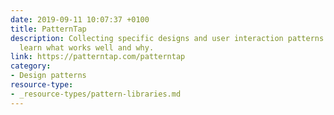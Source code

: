 ```yaml
---
date: 2019-09-11 10:07:37 +0100
title: PatternTap
description: Collecting specific designs and user interaction patterns where designers can
  learn what works well and why.
link: https://patterntap.com/patterntap
category:
- Design patterns
resource-type: 
- _resource-types/pattern-libraries.md
---
```

